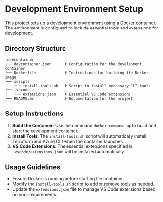 # Development Environment Setup

This project sets up a development environment using a Docker container. The environment is configured to include essential tools and extensions for development.

## Directory Structure

```
.devcontainer
├── devcontainer.json      # Configuration for the development container
├── Dockerfile             # Instructions for building the Docker image
└── scripts
    └── install-tools.sh   # Script to install necessary CLI tools
├── .vscode
│   └── extensions.json    # Essential VS Code extensions
└── README.md              # Documentation for the project
```

## Setup Instructions

1. **Build the Container**: Use the command `docker-compose up` to build and start the development container.
2. **Install Tools**: The `install-tools.sh` script will automatically install Terraform and Azure CLI when the container launches.
3. **VS Code Extensions**: The essential extensions specified in `.vscode/extensions.json` will be installed automatically.

## Usage Guidelines

- Ensure Docker is running before starting the container.
- Modify the `install-tools.sh` script to add or remove tools as needed.
- Update the `extensions.json` file to manage VS Code extensions based on your requirements.
